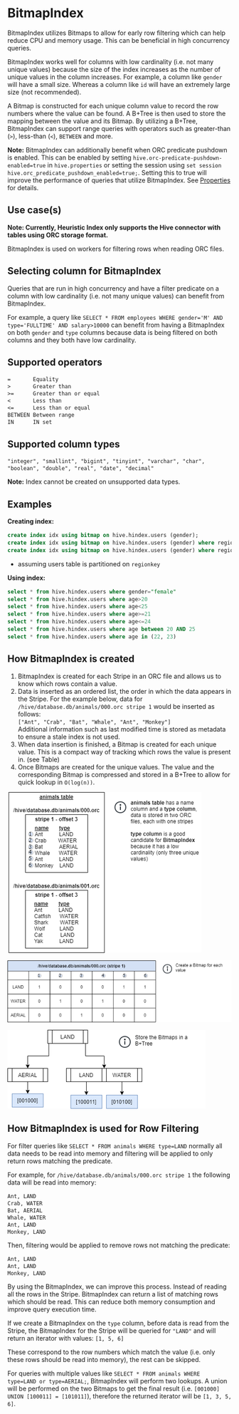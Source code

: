 
# BitmapIndex

BitmapIndex utilizes Bitmaps to allow for early row filtering which can help reduce CPU and memory usage.
This can be beneficial in high concurrency queries.

BitmapIndex works well for columns with low cardinality (i.e. not many unique values) because
the size of the index increases as the number
of unique values in the column increases. For example, a column like `gender`
will have a small size. Whereas a column like `id` will have an extremely 
large size (not recommended).

A Bitmap is constructed for each unique column value to record the row numbers where the value can be found.
A B+Tree is then used to store the mapping between the value and its Bitmap. 
By utilizing a B+Tree, BitmapIndex can support range queries with operators such as 
greater-than (`>`), less-than (`<`), `BETWEEN` and more.

**Note:** BitmapIndex can additionally benefit when ORC predicate pushdown is enabled.
This can be enabled by setting `hive.orc-predicate-pushdown-enabled=true`
in `hive.properties` or setting the session using `set session hive.orc_predicate_pushdown_enabled=true;`. 
Setting this to true will improve the performance of queries that utilize BitmapIndex.
See [Properties](../admin/properties.md) for details.

## Use case(s)

**Note: Currently, Heuristic Index only supports the Hive connector with 
tables using ORC storage format.**

BitmapIndex is used on workers for filtering rows when reading ORC files.

## Selecting column for BitmapIndex

Queries that are run in high concurrency and have a filter predicate on a column with
low cardinality (i.e. not many unique values) can benefit from BitmapIndex.

For example, a query like `SELECT * FROM employees WHERE gender='M' AND type='FULLTIME' AND salary>10000`
can benefit from having a BitmapIndex on both `gender` and `type` columns because 
data is being filtered on both columns and they both have low cardinality.  

## Supported operators

    =       Equality
    >       Greater than
    >=      Greater than or equal
    <       Less than
    <=      Less than or equal
    BETWEEN Between range
    IN      IN set

## Supported column types
    "integer", "smallint", "bigint", "tinyint", "varchar", "char", "boolean", "double", "real", "date", "decimal"

**Note:** Index cannot be created on unsupported data types.

## Examples

**Creating index:**
```sql
create index idx using bitmap on hive.hindex.users (gender);
create index idx using bitmap on hive.hindex.users (gender) where regionkey=1;
create index idx using bitmap on hive.hindex.users (gender) where regionkey in (3, 1);
```

* assuming users table is partitioned on `regionkey`

**Using index:**
```sql
select * from hive.hindex.users where gender="female"
select * from hive.hindex.users where age>20
select * from hive.hindex.users where age<25
select * from hive.hindex.users where age>=21
select * from hive.hindex.users where age<=24
select * from hive.hindex.users where age between 20 AND 25
select * from hive.hindex.users where age in (22, 23)
```

## How BitmapIndex is created

1. BitmapIndex is created for each Stripe in an ORC file and allows us to know which rows contain a value.
2. Data is inserted as an ordered list, the order in which the data appears in the Stripe.
   For the example below, data for `/hive/database.db/animals/000.orc stripe 1` would be inserted as follows:  
   `["Ant", "Crab", "Bat", "Whale", "Ant", "Monkey"]`  
   Additional information such as last modified time is stored as metadata to ensure a stale index is not used.
3. When data insertion is finished, a Bitmap is created for each unique value. This is a compact way of tracking which rows the value is present in. (see Table)
4. Once Bitmaps are created for the unique values. The value and the corresponding Bitmap is compressed and stored in a B+Tree to allow for quick lookup in `O(log(n))`.

![bitmap_animal_table](../images/bitmap_animal_table.png)

![bitmap_stripe_table](../images/bitmap_stripe_table.png)

![bitmap_animal_diagram](../images/bitmap_animal_diagram.png)

## How BitmapIndex is used for Row Filtering

For filter queries like `SELECT * FROM animals WHERE type=LAND` normally all data needs to be read into memory and filtering will be applied to only return rows matching the predicate.

For example, for `/hive/database.db/animals/000.orc stripe 1` the following data will be read into memory:
```
Ant, LAND  
Crab, WATER  
Bat, AERIAL  
Whale, WATER  
Ant, LAND  
Monkey, LAND  
```
Then, filtering would be applied to remove rows not matching the predicate:
```
Ant, LAND  
Ant, LAND  
Monkey, LAND  
```
By using the BitmapIndex, we can improve this process.
Instead of reading all the rows in the Stripe.
BitmapIndex can return a list of matching rows which should be read.
This can reduce both memory consumption and improve query execution time.

If we create a BitmapIndex on the `type` column, before data is read from the Stripe,
the BitmapIndex for the Stripe will be queried for `"LAND"` and will return an iterator with values:
`[1, 5, 6]`

These correspond to the row numbers which match the value
(i.e. only these rows should be read into memory), the rest can be skipped.

For queries with multiple values like `SELECT * FROM animals WHERE type=LAND or type=AERIAL;`,
BitmapIndex will perform two lookups. A union will be performed on the two Bitmaps to get the final result
(i.e. `[001000] UNION [100011] = [101011]`), therefore the returned iterator will be `[1, 3, 5, 6]`.
